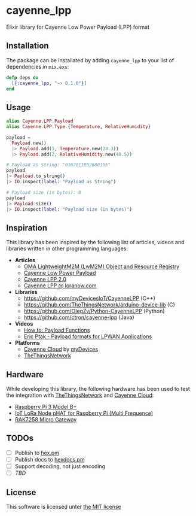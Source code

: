 # cayenne_lpp

Elixir library for Cayenne Low Power Payload (LPP) format

## Installation

The package can be installated by adding `cayenne_lpp` to your list of
dependencies in `mix.exs`:

```elixir
defp deps do
  [{:cayenne_lpp, "~> 0.1.0"}]
end
```

## Usage

```elixir
alias Cayenne.LPP.Payload
alias Cayenne.LPP.Type.{Temperature, RelativeHumidity}

payload =
  Payload.new()
  |> Payload.add(1, Temperature.new(28.3))
  |> Payload.add(2, RelativeHumidity.new(40.5))

# Payload as String: "0167011B02680195"
payload
|> Payload.to_string()
|> IO.inspect(label: "Payload as String")

# Payload size (in bytes): 8
payload
|> Payload.size()
|> IO.inspect(label: "Payload size (in bytes)")
```

## Inspiration

This library has been inspired by the following list of articles, videos and
libraries written in other programming languages:

* **Articles**
  * [OMA LightweightM2M (LwM2M) Object and Resource Registry](http://openmobilealliance.org/wp/OMNA/LwM2M/LwM2MRegistry.html)
  * [Cayenne Low Power Payload](https://developers.mydevices.com/cayenne/docs/lora/#lora-cayenne-low-power-payload)
  * [Cayenne LPP 2.0](https://community.mydevices.com/t/cayenne-lpp-2-0/7510/1)
  * [Cayenne LPP @ loranow.com](https://loranow.com/cayennelpp/)
* **Libraries**
  * https://github.com/myDevicesIoT/CayenneLPP (C++)
  * https://github.com/TheThingsNetwork/arduino-device-lib (C)
  * https://github.com/OlegZv/Python-CayenneLPP (Python)
  * https://github.com/ctron/cayenne-lpp (Java)
* **Videos**
  * [How to: Payload Functions](https://www.youtube.com/watch?v=nT2FnwCoP7w)
  * [Eric Ptak - Payload formats for LPWAN Applications](https://www.youtube.com/watch?v=UL5IDpGCKkU)
* **Platforms**
  * [Cayenne Cloud](https://developers.mydevices.com/) by [myDevices](https://mydevices.com/)
  * [TheThingsNetwork](https://www.thethingsnetwork.org/)

## Hardware

While developing this library, the following hardware has been used to test
the integration with [TheThingsNetwork](https://www.thethingsnetwork.org/) and
[Cayenne Cloud](https://developers.mydevices.com/):

* [Raspberry Pi 3 Model B+](https://www.raspberrypi.org/products/raspberry-pi-3-model-b-plus/)
* [IoT LoRa Node pHAT for Raspberry Pi (Multi Frequence)](https://uk.pi-supply.com/products/iot-lora-node-phat-for-raspberry-pi)
* [RAK7258 Micro Gateway](https://store.rakwireless.com/products/rak7258-micro-gateway?variant=26678395568228)

## TODOs

* [ ] Publish to [hex.pm](https://hex.pm/)
* [ ] Publish docs to [hexdocs.pm](https://hexdocs.pm/)
* [ ] Support decoding, not just encoding
* [ ] _TBD_

## License

This software is licensed unter [the MIT license](LICENSE.md)
